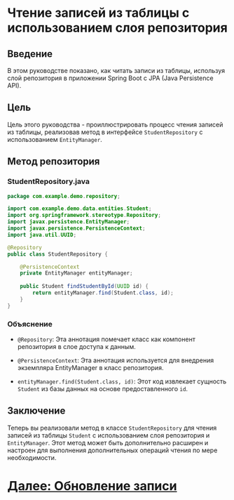 # Чтение записей из таблицы с использованием слоя репозитория

## Введение

В этом руководстве показано, как читать записи из таблицы, используя слой репозитория в приложении Spring Boot с JPA (Java Persistence API).

## Цель

Цель этого руководства - проиллюстрировать процесс чтения записей из таблицы, реализовав метод в интерфейсе `StudentRepository` с использованием `EntityManager`.

## Метод репозитория

### StudentRepository.java

```java
package com.example.demo.repository;

import com.example.demo.data.entities.Student;
import org.springframework.stereotype.Repository;
import javax.persistence.EntityManager;
import javax.persistence.PersistenceContext;
import java.util.UUID;

@Repository
public class StudentRepository {

    @PersistenceContext
    private EntityManager entityManager;
    
    public Student findStudentById(UUID id) {
        return entityManager.find(Student.class, id);
    }
}
```

### Объяснение

- `@Repository`: Эта аннотация помечает класс как компонент репозитория в слое доступа к данным.

- `@PersistenceContext`: Эта аннотация используется для внедрения экземпляра EntityManager в класс репозитория.

- `entityManager.find(Student.class, id)`: Этот код извлекает сущность `Student` из базы данных на основе предоставленного `id`.

## Заключение

Теперь вы реализовали метод в классе `StudentRepository` для чтения записей из таблицы `Student` с использованием слоя репозитория и `EntityManager`. Этот метод может быть дополнительно расширен и настроен для выполнения дополнительных операций чтения по мере необходимости.

# [Далее: Обновление записи](update.md)
